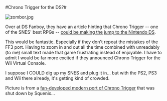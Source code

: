 #Chrono Trigger for the DS?#

![zombor.jpg](http://westkarana.com/wp-content/uploads/2008/07/zombor.jpg)

Over at DS Fanboy, they have an article hinting that Chrono Trigger -- one of the SNES' best RPGs -- [could be making the jump to the Nintendo DS](http://www.dsfanboy.com/2008/07/02/chrono-trigger-ds-for-real/).

This would be fantastic. Especially if they don't repeat the mistakes of the FF3 port. Having to zoom in and out all the time combined with unreadably (to me) small text made that game frustrating instead of enjoyable. I have to admit I would be far more excited if they announced Chrono Trigger for the Wii Virtual Console.

I suppose I COULD dig up my SNES and plug it in... but with the PS2, PS3 and Wii there already, it's getting kind of crowded.

Picture is from a [fan-developed modern port of Chrono Trigger](http://www.opcoder.com/projects/chrono/) that was shut down by Squenix...

